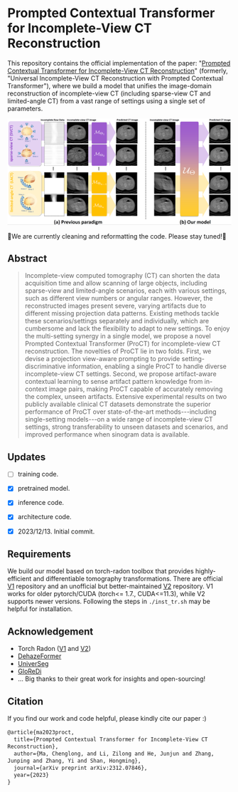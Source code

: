 # Prompted Contextual Transformer for Incomplete-View CT Reconstruction
This repository contains the official implementation of the paper: "[Prompted Contextual Transformer for Incomplete-View CT Reconstruction](https://arxiv.org/abs/2312.07846)" (formerly, "Universal Incomplete-View CT Reconstruction with Prompted Contextual Transformer"), where we build a model that unifies the image-domain reconstruction of incomplete-view CT (including sparse-view CT and limited-angle CT) from a vast range of settings using a single set of parameters.

![](figs/teaser.png)


🚧We are currently cleaning and reformatting the code. Please stay tuned!🚧

## Abstract
> Incomplete-view computed tomography (CT) can shorten the data acquisition time and allow scanning of large objects, including sparse-view and limited-angle scenarios, each with various settings, such as different view numbers or angular ranges. However, the reconstructed images present severe, varying artifacts due to different missing projection data patterns. Existing methods tackle these scenarios/settings separately and individually, which are cumbersome and lack the flexibility to adapt to new settings. To enjoy the multi-setting synergy in a single model, we propose a novel Prompted Contextual Transformer (ProCT) for incomplete-view CT reconstruction. The novelties of ProCT lie in two folds. First, we devise a projection view-aware prompting to provide setting-discriminative information, enabling a single ProCT to handle diverse incomplete-view CT settings. Second, we propose artifact-aware contextual learning to sense artifact pattern knowledge from in-context image pairs, making ProCT capable of accurately removing the complex, unseen artifacts. Extensive experimental results on two publicly available clinical CT datasets demonstrate the superior performance of ProCT over state-of-the-art methods---including single-setting models---on a wide range of incomplete-view CT settings, strong transferability to unseen datasets and scenarios, and improved performance when sinogram data is available.


## Updates
- [ ] training code.
- [x] pretrained model.
- [x] inference code.
- [x] architecture code.
- [x] 2023/12/13. Initial commit.


## Requirements
We build our model based on torch-radon toolbox that provides highly-efficient and differentiable
tomography transformations. There are official [V1](https://github.com/matteo-ronchetti/torch-radon) repository 
and an unofficial but better-maintained [V2](https://github.com/carterbox/torch-radon) repository. V1 works for
older pytorch/CUDA (torch<= 1.7., CUDA<=11.3), while V2 supports newer versions.
Following the steps in `./inst_tr.sh` may be helpful for installation.

## Acknowledgement
- Torch Radon ([V1](https://github.com/matteo-ronchetti/torch-radon) and [V2](https://github.com/carterbox/torch-radon))
- [DehazeFormer](https://github.com/IDKiro/DehazeFormer)
- [UniverSeg](https://github.com/JJGO/UniverSeg)
- [GloReDi](https://github.com/longzilicart/GloReDi)
- ...
Big thanks to their great work for insights and open-sourcing!

## Citation
If you find our work and code helpful, please kindly cite our paper :)
```
@article{ma2023proct,
  title={Prompted Contextual Transformer for Incomplete-View CT Reconstruction},
  author={Ma, Chenglong, and Li, Zilong and He, Junjun and Zhang, Junping and Zhang, Yi and Shan, Hongming},
  journal={arXiv preprint arXiv:2312.07846},
  year={2023}
}
```
